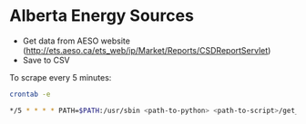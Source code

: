 Alberta Energy Sources
======================

- Get data from AESO website (http://ets.aeso.ca/ets_web/ip/Market/Reports/CSDReportServlet)
- Save to CSV

To scrape every 5 minutes:
```bash
crontab -e
```
```bash
*/5 * * * * PATH=$PATH:/usr/sbin <path-to-python> <path-to-script>/get_data.py
```